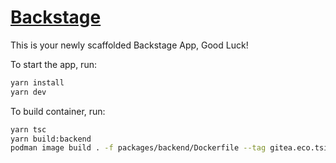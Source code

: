# [Backstage](https://backstage.io)

This is your newly scaffolded Backstage App, Good Luck!

To start the app, run:

```sh
yarn install
yarn dev
```

To build container, run:
```sh
yarn tsc
yarn build:backend
podman image build . -f packages/backend/Dockerfile --tag gitea.eco.tsi-dev.otc-service.com/backstage/backstage:$TAG
```
